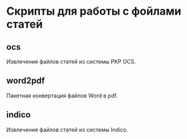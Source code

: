# Скрипты для работы с фойлами статей #

## ocs ##

Извлечение файлов статей из системы PKP OCS.

## word2pdf ##

Пакетная конвертация файлов Word в pdf.

## indico ##

Извлечение файлов статей из системы Indico.
